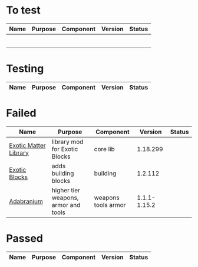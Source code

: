 # To test
|Name|Purpose|Component|Version|Status|
|-|-|-|-|-|
|[]() ||||
|[]() ||||
|[]() ||||
|[]() ||||
|[]() ||||
|[]() ||||


# Testing
|Name|Purpose|Component|Version|Status|
|-|-|-|-|-|


# Failed
|Name|Purpose|Component|Version|Status|
|-|-|-|-|-|
|[Exotic Matter Library](https://www.curseforge.com/minecraft/mc-mods/exotic-matter-library/files) |library mod for Exotic Blocks|core lib|1.18.299|
|[Exotic Blocks](https://www.curseforge.com/minecraft/mc-mods/exotic-blocks/files) |adds building blocks|building|1.2.112|
|[Adabranium](https://www.curseforge.com/minecraft/mc-mods/adabranium/files) |higher tier weapons, armor and tools|weapons tools armor|1.1.1-1.15.2|

# Passed
|Name|Purpose|Component|Version|Status|
|-|-|-|-|-|
